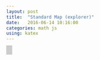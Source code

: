 ```yaml
---
layout: post
title:  "Standard Map (explorer)"
date:   2016-06-14 10:16:00
categories: math js
using: katex
---
```


<canvas id="s" width="400" height="400" style="border-style: solid; border-color: #ccc; border-width: 4px"></canvas>
<canvas id="p" width="400" height="400" style="border-style: solid; border-color: #ccc; border-width: 4px"></canvas>

<script src="/public/js/standard-map.bundle.js"></script>
<script>
  var S = new s.StandardMap(0.6)
  var M = new s.ExploreMap('s', S, [0, 2*Math.PI], [0, 2*Math.PI])
  var P = new s.DrivenPendulumMap()
  var N = new s.ExploreMap('p', P, [-Math.PI, Math.PI], [-10, 10])
  //N.context.fillStyle = 'red'
  //N.context.fillRect(0,0,2,2);
</script>
